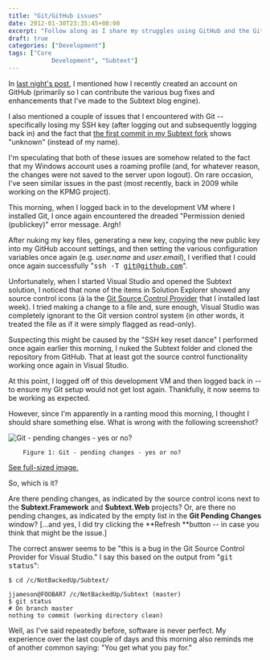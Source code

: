```yaml
---
title: "Git/GitHub issues"
date: 2012-01-30T23:35:45+08:00
excerpt: "Follow along as I share my struggles using GitHub and the Git version control system."
draft: true
categories: ["Development"]
tags: ["Core 
			Development", "Subtext"]
---
```


In[last night's post](/blog/jjameson/2012/01/30/building-technologytoolbox-com-part-18), I mentioned how I recently created an account on GitHub (primarily so I can contribute the various bug fixes and enhancements that I've made to the Subtext blog engine).

I also mentioned a couple of issues that I encountered with Git -- specifically losing my SSH key (after logging out and subsequently logging back in) and the fact that[the first commit in my Subtext fork](https://github.com/jeremy-jameson/Subtext/commit/462934a87bd12649582f334545d3586b3c9f93a2) shows "unknown" (instead of my name).

I'm speculating that both of these issues are somehow related to the fact that my Windows account uses a roaming profile (and, for whatever reason, the changes were not saved to the server upon logout). On rare occasion, I've seen similar issues in the past (most recently, back in 2009 while working on the KPMG project).

This morning, when I logged back in to the development VM where I installed Git, I once again encountered the dreaded "Permission denied (publickey)" error message. Argh!

After nuking my key files, generating a new key, copying the new public key into my GitHub account settings, and then setting the various configuration variables once again (e.g. <var>user.name</var> and <var>user.email</var>), I verified that I could once again successfully "<kbd>ssh -T git@github.com</kbd>".

Unfortunately, when I started Visual Studio and opened the Subtext solution, I noticed that none of the items in Solution Explorer showed any source control icons (à la the[Git Source Control Provider](http://visualstudiogallery.msdn.microsoft.com/63a7e40d-4d71-4fbb-a23b-d262124b8f4c) that I installed last week). I tried making a change to a file and, sure enough, Visual Studio was completely ignorant to the Git version control system (in other words, it treated the file as if it were simply flagged as read-only).

Suspecting this might be caused by the "SSH key reset dance" I performed once again earlier this morning, I nuked the Subtext folder and cloned the repository from GitHub. That at least got the source control functionality working once again in Visual Studio.

At this point, I logged off of this development VM and then logged back in -- to ensure my Git setup would not get lost again. Thankfully, it now seems to be working as expected.

However, since I'm apparently in a ranting mood this morning, I thought I should share something else. What is wrong with the following screenshot?

![Git - pending changes - yes or no?](https://www.technologytoolbox.com/blog/images/www_technologytoolbox_com/blog/jjameson/7/r_Git%20-%20Pending%20changes%20-%20yes%20or%20no.png)
		Figure 1: Git - pending changes - yes or no?

[See full-sized image.](/blog/images/www_technologytoolbox_com/blog/jjameson/7/o_Git%20-%20Pending%20changes%20-%20yes%20or%20no.png) 


So, which is it?

Are there pending changes, as indicated by the source control icons next to the **Subtext.Framework** and **Subtext.Web** projects? Or, are there no pending changes, as indicated by the empty list in the**Git Pending Changes** window? [...and yes, I did try clicking the **Refresh **button -- in case you think that might be the issue.]

The correct answer seems to be "this is a bug in the Git Source Control Provider for Visual Studio." I say this based on the output from "<kbd>git status</kbd>":



    $ cd /c/NotBackedUp/Subtext/
    
    jjameson@FOOBAR7 /c/NotBackedUp/Subtext (master)
    $ git status
    # On branch master
    nothing to commit (working directory clean)



Well, as I've said repeatedly before, software is never perfect. My experience over the last couple of days and this morning also reminds me of another common saying: "You get what you pay for."

